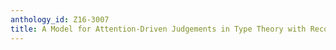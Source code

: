 ```yaml
---
anthology_id: Z16-3007
title: A Model for Attention-Driven Judgements in Type Theory with Records
---
```

